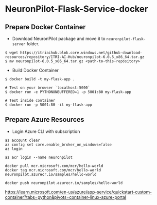 # NeuronPilot-Flask-Service-docker
## Prepare Docker Container
* Download NeuronPilot package and move it to `neuronpilot-flask-server` folder.
```
$ wget https://itriaihub.blob.core.windows.net/github-download-resources/repository/ITRI-AI-Hub/neuronpilot-6.0.5_x86_64.tar.gz
$ mv neuronpilot-6.0.5_x86_64.tar.gz <path-to-this-repository>
```

* Build Docker Container
```
$ docker build -t my-flask-app .

# Test on your browser `localhost:5000`
$ docker run -e PYTHONUNBUFFERED=1 -p 5001:80 my-flask-app

# Test inside container
$ docker run -p 5001:80 -it my-flask-app
```

## Prepare Azure Resources
* Login Azure CLI with subscription
```
az account clear
az config set core.enable_broker_on_windows=false
az login

az acr login --name neuronpilot

docker pull mcr.microsoft.com/mcr/hello-world
docker tag mcr.microsoft.com/mcr/hello-world neuronpilot.azurecr.io/samples/hello-world

docker push neuronpilot.azurecr.io/samples/hello-world
```

https://learn.microsoft.com/en-us/azure/app-service/quickstart-custom-container?tabs=python&pivots=container-linux-azure-portal
